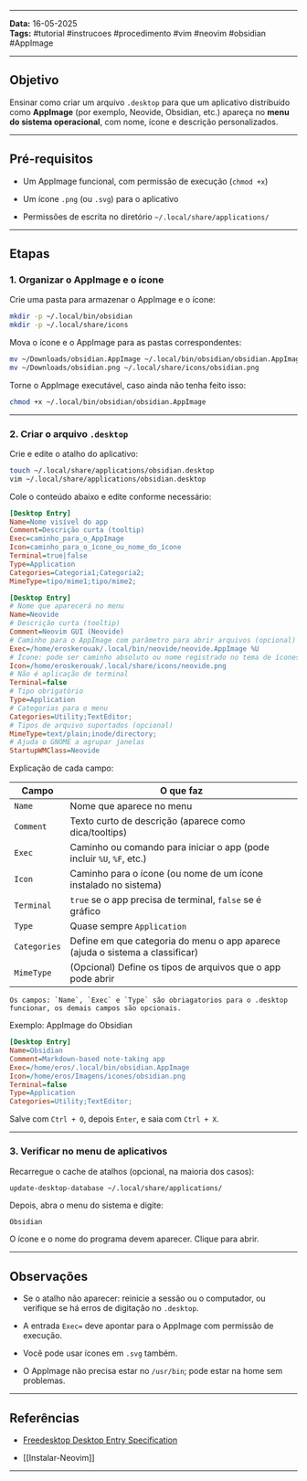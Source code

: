 
---

**Data:** 16-05-2025  
**Tags:** #tutorial #instrucoes #procedimento #vim #neovim #obsidian #AppImage

---

## Objetivo

Ensinar como criar um arquivo `.desktop` para que um aplicativo distribuído como **AppImage** (por exemplo, Neovide, Obsidian, etc.) apareça no **menu do sistema operacional**, com nome, ícone e descrição personalizados.

---

## Pré-requisitos

- Um AppImage funcional, com permissão de execução (`chmod +x`)
    
- Um ícone `.png` (ou `.svg`) para o aplicativo
    
- Permissões de escrita no diretório `~/.local/share/applications/`
    

---

## Etapas

### 1. Organizar o AppImage e o ícone

Crie uma pasta para armazenar o AppImage e o ícone:

```bash
mkdir -p ~/.local/bin/obsidian
mkdir -p ~/.local/share/icons
```


Mova o ícone e o AppImage para as pastas correspondentes:

```bash
mv ~/Downloads/obsidian.AppImage ~/.local/bin/obsidian/obsidian.AppImage
mv ~/Downloads/obsidian.png ~/.local/share/icons/obsidian.png
```

Torne o AppImage executável, caso ainda não tenha feito isso:

```bash
chmod +x ~/.local/bin/obsidian/obsidian.AppImage
```

---

### 2. Criar o arquivo `.desktop`

Crie e edite o atalho do aplicativo:

```bash
touch ~/.local/share/applications/obsidian.desktop
vim ~/.local/share/applications/obsidian.desktop
```

Cole o conteúdo abaixo e edite conforme necessário:

```ini
[Desktop Entry]
Name=Nome visível do app
Comment=Descrição curta (tooltip)
Exec=caminho_para_o_AppImage
Icon=caminho_para_o_ícone_ou_nome_do_ícone
Terminal=true|false
Type=Application
Categories=Categoria1;Categoria2;
MimeType=tipo/mime1;tipo/mime2;
```

```ini
[Desktop Entry]
# Nome que aparecerá no menu
Name=Neovide
# Descrição curta (tooltip)
Comment=Neovim GUI (Neovide)
# Caminho para o AppImage com parâmetro para abrir arquivos (opcional)
Exec=/home/eroskerouak/.local/bin/neovide/neovide.AppImage %U
# Ícone: pode ser caminho absoluto ou nome registrado no tema de ícones
Icon=/home/eroskerouak/.local/share/icons/neovide.png
# Não é aplicação de terminal
Terminal=false
# Tipo obrigatório
Type=Application
# Categorias para o menu
Categories=Utility;TextEditor;
# Tipos de arquivo suportados (opcional)
MimeType=text/plain;inode/directory;
# Ajuda o GNOME a agrupar janelas
StartupWMClass=Neovide

```

Explicação de cada campo:

| Campo        | O que faz                                                                     |
| ------------ | ----------------------------------------------------------------------------- |
| `Name`       | Nome que aparece no menu                                                      |
| `Comment`    | Texto curto de descrição (aparece como dica/tooltips)                         |
| `Exec`       | Caminho ou comando para iniciar o app (pode incluir `%U`, `%F`, etc.)         |
| `Icon`       | Caminho para o ícone (ou nome de um ícone instalado no sistema)               |
| `Terminal`   | `true` se o app precisa de terminal, `false` se é gráfico                     |
| `Type`       | Quase sempre `Application`                                                    |
| `Categories` | Define em que categoria do menu o app aparece (ajuda o sistema a classificar) |
| `MimeType`   | (Opcional) Define os tipos de arquivos que o app pode abrir                   |

	Os campos: `Name`, `Exec` e `Type` são obriagatorios para o .desktop funcionar, os demais campos são opcionais.   

Exemplo: AppImage do Obsidian

```ini
[Desktop Entry]
Name=Obsidian
Comment=Markdown-based note-taking app
Exec=/home/eros/.local/bin/obsidian.AppImage
Icon=/home/eros/Imagens/icones/obsidian.png
Terminal=false
Type=Application
Categories=Utility;TextEditor;
```

Salve com `Ctrl + O`, depois `Enter`, e saia com `Ctrl + X`.

---

### 3. Verificar no menu de aplicativos

Recarregue o cache de atalhos (opcional, na maioria dos casos):

```bash
update-desktop-database ~/.local/share/applications/
```

Depois, abra o menu do sistema e digite:

```
Obsidian
```

O ícone e o nome do programa devem aparecer. Clique para abrir.

---

## Observações

- Se o atalho não aparecer: reinicie a sessão ou o computador, ou verifique se há erros de digitação no `.desktop`.
    
- A entrada `Exec=` deve apontar para o AppImage com permissão de execução.
    
- Você pode usar ícones em `.svg` também.
    
- O AppImage não precisa estar no `/usr/bin`; pode estar na home sem problemas.
    

---

## Referências

- [Freedesktop Desktop Entry Specification](https://specifications.freedesktop.org/desktop-entry-spec/latest/)
    
- [[Instalar-Neovim]] 
    

---


